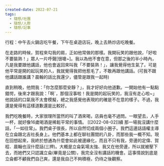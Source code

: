 ```yaml
---
created-date: 2022-07-21
tags:
  - 隨想/社團
  - 隨想/人際
  - 隨想/記事
---
```

行程：中午去火鍋店吃午餐，下午在桌遊店玩，晚上去熱炒店吃晚餐。

在走路的時候，賀程來勾我的肩，正如他常做的那樣。我開玩笑的跟他說，「好啦不要裝熟！」眾人一片呼聲[很嗆~]。我以為他不會在意，但那之後的半小時內，凡是我要跟他講話，他也會返回來叫我「不要裝熟！」，讓我覺得他生氣了。可是他平常是開的起玩笑的人，我就覺得我把他惹毛了，不敢再跟他講話。(可我不跟他講話跟誰講？晨翰的話比我還少，儘管是跟我一起時)

直到稍晚，他問我：「你怎麼那麼安靜？」，我才好好向他道歉。一開始他有一點點錯愕，後來才跟我說：「啊ˋ，那個沒事啦！我是開的起玩笑的，我沒有走心啦~」他說話的口氣我不太會模擬，總之我感覺他表現的的確是不在意的樣子。不過，我還是覺得有這樣道歉還是比較好。

我們吃晚餐時，大家很理所當然的叫了酒來喝，店員也毫不過問。一眼望去，人手一杯，就好像16歲喝酒是稀鬆平常的事情。
[[2022-08-02]]續
那一場我沒講什麼話，「一如往常」。我們桌子很長，所以自然切成兩個小圈子。我們這邊話語權主導在立侖跟北吉社長身上。他們基本上都在聊社團間的八卦，而那些我一概不知。現在回想起來，我終於想通為什麼會如此被邊緣化，而且不只有我，旁邊的定偉、賀程、晨翰也沒什麼話(三押)。大概是立侖氣場太強、我又在他旁邊，所以就被壓下去，而她們又只認識立侖(畢竟是公關)，我完全沒有講話的機會。這事情說到底是立侖都不顧我們自己爽，還是我自己不夠積極，仍待之後觀察。